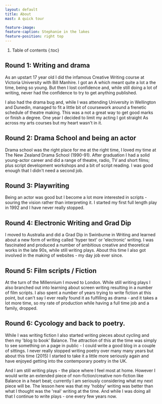 ```yaml
---
layout: default
title: About
mast: A quick tour

feature-image:
feature-caption: Stephanie in the lakes
feature-position: right top
---
```


1. Table of contents
{:toc}

## Round 1: Writing and drama

As an upstart 17 year old I did the infamous Creative Writing course at Victoria University with Bill Manhire. I got an A which meant quite a lot a the time, being so young. But then I lost confidence and, while still doing a lot of writing, never had the confidence to try to get anything published.

I also had the drama bug and, while I was attending University in Wellington and Dunedin, managed to fit a little bit of coursework around a frenetic schedule of theatre making. This was a not a great way to get good marks or finish a degree. One year I decided to limit my acting I got straight As across my arts courses but my heart wasn't in it.

## Round 2: Drama School and being an actor

Drama school was the right place for me at the right time, I loved my time at The New Zealand Drama School (1990-91). After graduation I had a solid young-actor career and did a range of theatre, radio, TV and short films; plus script development workshops and a bit of script reading. I was good enough that I didn't need a second job.

## Round 3: Playwriting

Being an actor was good but I become a lot more interested in scripts - souring the vision rather than interpreting it. I started my first full length play in 1992 and I have never really stopped.

## Round 4: Electronic Writing and Grad Dip

I moved to Australia and did a Grad Dip in Swinburne in Writing and learned about a new form of writing called 'hyper text' or 'electronic' writing. I was fascinated and produced a number of ambitious creative and theoretical works in the late 90s, while still writing plays. About this time I also got involved in the making of websites - my day job ever since.

## Round 5: Film scripts / Fiction

At the turn of the Millennium I moved to London. While still writing plays I also branched out into learning about screen writing resulting in a number of film scripts. I also spent a number of years trying to write fiction at this point, but can't say I ever really found it as fulfilling as drama - and it takes a lot more time, so my rate of production while having a full time job and a family, dropped.

## Round 6: Cycology and back to poetry.

While I was writing fiction I also started writing pieces about cycling and then my 'blog to book' Balance. The attraction of this at the time was simply to see something on a page in public - I could write a good blog in a couple of sittings. I never really stopped writing poetry over many many years but about this time (2015) I started to take it a little more seriously again and have enjoyed getting into the contemporary poetry in the UK.

And I am still writing plays - the place where I feel most at home. However I would write an extended piece of non-fiction/creative non-fiction like Balance in a heart beat; currently I am seriously considering what my next piece will be. The lesson here was that my 'hobby' writing was better than what I thought was the 'real' writing at the time. And while I was doing all that I continue to write plays - one every few years now.
